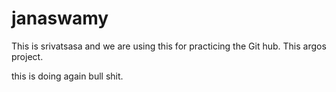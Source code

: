 # janaswamy
This is srivatsasa and we are using this for practicing the Git hub.
This argos project.
 

this is doing again bull shit.
